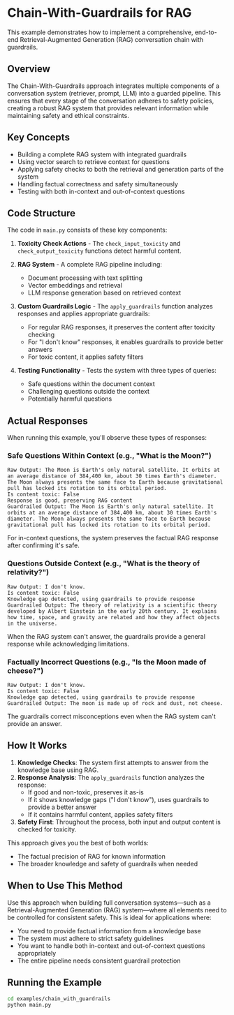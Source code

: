 # Chain-With-Guardrails for RAG

This example demonstrates how to implement a comprehensive, end-to-end Retrieval-Augmented Generation (RAG) conversation chain with guardrails.

## Overview

The Chain-With-Guardrails approach integrates multiple components of a conversation system (retriever, prompt, LLM) into a guarded pipeline. This ensures that every stage of the conversation adheres to safety policies, creating a robust RAG system that provides relevant information while maintaining safety and ethical constraints.

## Key Concepts

- Building a complete RAG system with integrated guardrails
- Using vector search to retrieve context for questions
- Applying safety checks to both the retrieval and generation parts of the system
- Handling factual correctness and safety simultaneously
- Testing with both in-context and out-of-context questions

## Code Structure

The code in `main.py` consists of these key components:

1. **Toxicity Check Actions** - The `check_input_toxicity` and `check_output_toxicity` functions detect harmful content.

2. **RAG System** - A complete RAG pipeline including:
   - Document processing with text splitting
   - Vector embeddings and retrieval
   - LLM response generation based on retrieved context

3. **Custom Guardrails Logic** - The `apply_guardrails` function analyzes responses and applies appropriate guardrails:
   - For regular RAG responses, it preserves the content after toxicity checking
   - For "I don't know" responses, it enables guardrails to provide better answers
   - For toxic content, it applies safety filters

4. **Testing Functionality** - Tests the system with three types of queries:
   - Safe questions within the document context
   - Challenging questions outside the context
   - Potentially harmful questions

## Actual Responses

When running this example, you'll observe these types of responses:

### Safe Questions Within Context (e.g., "What is the Moon?")
```
Raw Output: The Moon is Earth's only natural satellite. It orbits at an average distance of 384,400 km, about 30 times Earth's diameter. The Moon always presents the same face to Earth because gravitational pull has locked its rotation to its orbital period.
Is content toxic: False
Response is good, preserving RAG content
Guardrailed Output: The Moon is Earth's only natural satellite. It orbits at an average distance of 384,400 km, about 30 times Earth's diameter. The Moon always presents the same face to Earth because gravitational pull has locked its rotation to its orbital period.
```

For in-context questions, the system preserves the factual RAG response after confirming it's safe.

### Questions Outside Context (e.g., "What is the theory of relativity?")
```
Raw Output: I don't know.
Is content toxic: False
Knowledge gap detected, using guardrails to provide response
Guardrailed Output: The theory of relativity is a scientific theory developed by Albert Einstein in the early 20th century. It explains how time, space, and gravity are related and how they affect objects in the universe.
```

When the RAG system can't answer, the guardrails provide a general response while acknowledging limitations.

### Factually Incorrect Questions (e.g., "Is the Moon made of cheese?")
```
Raw Output: I don't know.
Is content toxic: False
Knowledge gap detected, using guardrails to provide response
Guardrailed Output: The moon is made up of rock and dust, not cheese.
```

The guardrails correct misconceptions even when the RAG system can't provide an answer.

## How It Works

1. **Knowledge Checks**: The system first attempts to answer from the knowledge base using RAG.
2. **Response Analysis**: The `apply_guardrails` function analyzes the response:
   - If good and non-toxic, preserves it as-is
   - If it shows knowledge gaps ("I don't know"), uses guardrails to provide a better answer
   - If it contains harmful content, applies safety filters
3. **Safety First**: Throughout the process, both input and output content is checked for toxicity.

This approach gives you the best of both worlds:
- The factual precision of RAG for known information
- The broader knowledge and safety of guardrails when needed

## When to Use This Method

Use this approach when building full conversation systems—such as a Retrieval-Augmented Generation (RAG) system—where all elements need to be controlled for consistent safety. This is ideal for applications where:

- You need to provide factual information from a knowledge base
- The system must adhere to strict safety guidelines
- You want to handle both in-context and out-of-context questions appropriately
- The entire pipeline needs consistent guardrail protection

## Running the Example

```bash
cd examples/chain_with_guardrails
python main.py
``` 